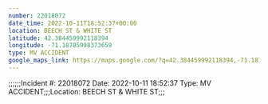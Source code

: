 ```yaml
---
number: 22018072
date_time: 2022-10-11T18:52:37+00:00
location: BEECH ST & WHITE ST
latitude: 42.384459992118394
longitude: -71.18785998373659
type: MV ACCIDENT
google_maps_link: https://maps.google.com/?q=42.384459992118394,-71.18785998373659
---
```


;;;;;;Incident #: 22018072  Date: 2022-10-11 18:52:37   Type: MV ACCIDENT;;;Location: BEECH ST & WHITE ST;;;
